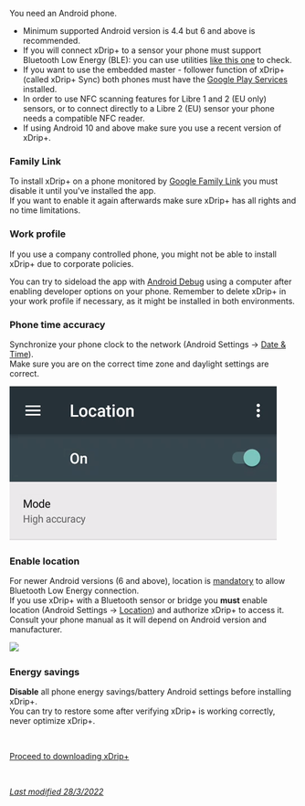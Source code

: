 You need an Android phone.

- Minimum supported Android version is 4.4 but 6 and above is recommended.
- If you will connect xDrip+ to a sensor your phone must support Bluetooth Low Energy (BLE): you can use utilities [like this one](https://play.google.com/store/apps/details?id=com.treeteam.blechecker) to check.
- If you want to use the embedded master - follower function of xDrip+ (called xDrip+ Sync) both phones must have the [Google Play Services](https://play.google.com/store/apps/details?id=com.google.android.gms) installed.
- In order to use NFC scanning features for Libre 1 and 2 (EU only) sensors, or to connect directly to a Libre 2 (EU) sensor your phone needs a compatible NFC reader.
- If using Android 10 and above make sure you use a recent version of xDrip+.

### Family Link

To install xDrip+ on a phone monitored by [Google Family Link](https://families.google.com/families) you must disable it until you've installed the app.  
If you want to enable it again afterwards make sure xDrip+ has all rights and no time limitations.

### Work profile

If you use a company controlled phone, you might not be able to install xDrip+ due to corporate policies.

You can try to sideload the app with [Android Debug](../../troubleshoot/ADB) using a computer after enabling developer options on your phone. Remember to delete xDrip+ in your work profile if necessary, as it might be installed in both environments.

### Phone time accuracy

Synchronize your phone clock to the network (Android Settings -> [Date & Time](https://support.google.com/android/answer/2841106)).  
Make sure you are on the correct time zone and daylight settings are correct.

<img src="../images/Install16.png" style="zoom:100%;" />

### Enable location

For newer Android versions (6 and above), location is [mandatory](https://developer.android.com/training/location/permissions) to allow Bluetooth Low Energy connection.  
If you use xDrip+ with a Bluetooth sensor or bridge you **must** enable location (Android Settings -> [Location](https://support.google.com/android/answer/3467281)) and authorize xDrip+ to access it. Consult your phone manual as  it will depend on Android version and manufacturer.

<img src="../images/Install17.png" style="zoom:100%;" />

### Energy savings

**Disable** all phone energy savings/battery Android settings before installing xDrip+.  
You can try to restore some after verifying xDrip+ is working correctly, never optimize xDrip+.

</br>

[Proceed to downloading xDrip+](../download)

</br>

[*Last modified 28/3/2022*](https://github.com/NightscoutFoundation/xDrip/releases/tag/2022.03.27)
